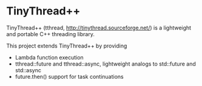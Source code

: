 TinyThread++
=============

TinyThread++ (tthread, http://tinythread.sourceforge.net/) is a lightweight and portable C++ threading library.

This project extends TinyThread++ by providing

* Lambda function execution
* tthread::future and tthread::async, lightweight analogs to std::future and std::async
* future.then() support for task continuations
